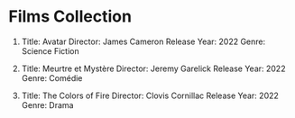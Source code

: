 
# Films Collection

1. Title: Avatar
   Director: James Cameron
   Release Year: 2022
   Genre: Science Fiction

2. Title: Meurtre et Mystère
   Director: Jeremy Garelick
   Release Year: 2022
   Genre: Comédie

3. Title: The Colors of Fire
   Director: Clovis Cornillac
   Release Year: 2022
   Genre: Drama
